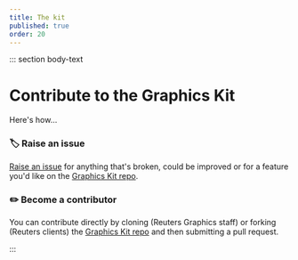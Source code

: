 ```yaml
---
title: The kit
published: true
order: 20
---
```


::: section body-text

# Contribute to the Graphics Kit

Here's how...

### 🏷️ Raise an issue

[Raise an issue](https://github.com/reuters-graphics/bluprint_graphics-kit/issues) for anything that's broken, could be improved or for a feature you'd like on the [Graphics Kit repo](https://github.com/reuters-graphics/bluprint_graphics-kit/).

### ✏️ Become a contributor

You can contribute directly by cloning (Reuters Graphics staff) or forking (Reuters clients) the [Graphics Kit repo](https://github.com/reuters-graphics/bluprint_graphics-kit/) and then submitting a pull request.

:::
